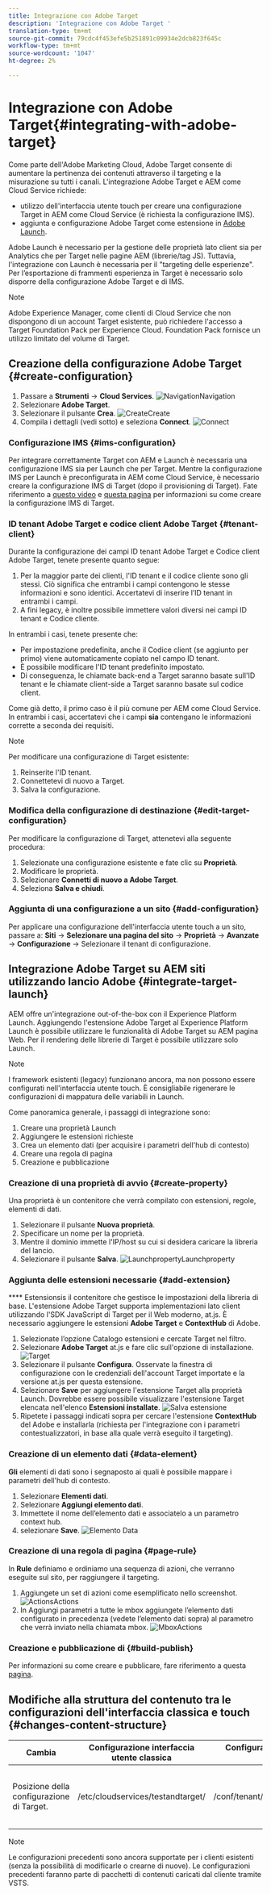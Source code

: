 ```yaml
---
title: Integrazione con Adobe Target
description: 'Integrazione con Adobe Target '
translation-type: tm+mt
source-git-commit: 79cdc4f453efe5b251891c09934e2dcb823f645c
workflow-type: tm+mt
source-wordcount: '1047'
ht-degree: 2%

---
```



# Integrazione con Adobe Target{#integrating-with-adobe-target}

Come parte dell&#39;Adobe Marketing Cloud,  Adobe Target consente di aumentare la pertinenza dei contenuti attraverso il targeting e la misurazione su tutti i canali. L&#39;integrazione  Adobe Target e AEM come Cloud Service richiede:

* utilizzo dell&#39;interfaccia utente touch per creare una configurazione Target in AEM come Cloud Service (è richiesta la configurazione IMS).
* aggiunta e configurazione  Adobe Target come estensione in [ Adobe Launch](https://docs.adobe.com/content/help/en/launch/using/intro/get-started/quick-start.html).

 Adobe Launch è necessario per la gestione delle proprietà lato client sia per Analytics che per Target nelle pagine AEM (librerie/tag JS). Tuttavia, l&#39;integrazione con Launch è necessaria per il &quot;targeting delle esperienze&quot;. Per l’esportazione di frammenti esperienza in Target è necessario solo disporre della configurazione Adobe Target  e di IMS.

>[!NOTE]
>
>Adobe Experience Manager, come clienti di Cloud Service che non dispongono di un account Target esistente, può richiedere l&#39;accesso a Target Foundation Pack per  Experience Cloud. Foundation Pack fornisce un utilizzo limitato del volume di Target.

## Creazione della  configurazione Adobe Target {#create-configuration}

1. Passare a **Strumenti** → **Cloud Services**.
   ![](assets/cloudservice1.png "NavigationNavigation")
2. Selezionare **Adobe Target**.
3. Selezionare il pulsante **Crea**.
   ![](assets/tenant1.png "CreateCreate")
4. Compila i dettagli (vedi sotto) e seleziona **Connect**.
   ![](assets/open_screen1.png "Connect")

### Configurazione IMS {#ims-configuration}

Per integrare correttamente Target con AEM e Launch è necessaria una configurazione IMS sia per Launch che per Target. Mentre la configurazione IMS per Launch è preconfigurata in AEM come Cloud Service, è necessario creare la configurazione IMS di Target (dopo il provisioning di Target). Fate riferimento a [questo video](https://helpx.adobe.com/experience-manager/kt/sites/using/aem-sites-target-standard-technical-video-understand.html) e [questa pagina](https://docs.adobe.com/content/help/en/experience-manager-65/administering/integration/integration-ims-adobe-io.html) per informazioni su come creare la configurazione IMS di Target.

###  ID tenant Adobe Target e  codice client Adobe Target {#tenant-client}

Durante la configurazione dei  campi ID tenant Adobe Target e  Codice client Adobe Target, tenete presente quanto segue:

1. Per la maggior parte dei clienti, l&#39;ID tenant e il codice cliente sono gli stessi. Ciò significa che entrambi i campi contengono le stesse informazioni e sono identici. Accertatevi di inserire l’ID tenant in entrambi i campi.
2. A fini legacy, è inoltre possibile immettere valori diversi nei campi ID tenant e Codice cliente.

In entrambi i casi, tenete presente che:

* Per impostazione predefinita, anche il Codice client (se aggiunto per primo) viene automaticamente copiato nel campo ID tenant.
* È possibile modificare l&#39;ID tenant predefinito impostato.
* Di conseguenza, le chiamate back-end a Target saranno basate sull&#39;ID tenant e le chiamate client-side a Target saranno basate sul codice client.

Come già detto, il primo caso è il più comune per AEM come Cloud Service. In entrambi i casi, accertatevi che i campi **sia** contengano le informazioni corrette a seconda dei requisiti.

>[!NOTE]
>
> Per modificare una configurazione di Target esistente:
>
> 1. Reinserite l&#39;ID tenant.
> 2. Connettetevi di nuovo a Target.
> 3. Salva la configurazione.


### Modifica della configurazione di destinazione {#edit-target-configuration}

Per modificare la configurazione di Target, attenetevi alla seguente procedura:

1. Selezionate una configurazione esistente e fate clic su **Proprietà**.
2. Modificare le proprietà.
3. Selezionare **Connetti di nuovo a  Adobe Target**.
4. Seleziona **Salva e chiudi**.

### Aggiunta di una configurazione a un sito {#add-configuration}

Per applicare una configurazione dell&#39;interfaccia utente touch a un sito, passare a: **Siti** → **Selezionare una pagina del sito** → **Proprietà** → **Avanzate** → **Configurazione** → Selezionare il tenant di configurazione.

## Integrazione  Adobe Target su AEM siti utilizzando  lancio Adobe {#integrate-target-launch}

AEM offre un&#39;integrazione out-of-the-box con il Experience Platform Launch. Aggiungendo l&#39;estensione Adobe Target  al Experience Platform Launch è possibile utilizzare le funzionalità di  Adobe Target su AEM pagina Web. Per il rendering delle librerie di Target è possibile utilizzare solo Launch.

>[!NOTE]
>
>I framework esistenti (legacy) funzionano ancora, ma non possono essere configurati nell&#39;interfaccia utente touch. È consigliabile rigenerare le configurazioni di mappatura delle variabili in Launch.

Come panoramica generale, i passaggi di integrazione sono:

1. Creare una proprietà Launch
2. Aggiungere le estensioni richieste
3. Crea un elemento dati (per acquisire i parametri dell&#39;hub di contesto)
4. Creare una regola di pagina
5. Creazione e pubblicazione

### Creazione di una proprietà di avvio {#create-property}

Una proprietà è un contenitore che verrà compilato con estensioni, regole, elementi di dati.

1. Selezionare il pulsante **Nuova proprietà**.
2. Specificare un nome per la proprietà.
3. Mentre il dominio immette l&#39;IP/host su cui si desidera caricare la libreria del lancio.
4. Selezionare il pulsante **Salva**.
   ![](assets/properties_newproperty1.png "LaunchpropertyLaunchproperty")

### Aggiunta delle estensioni necessarie {#add-extension}

**** Estensionsis il contenitore che gestisce le impostazioni della libreria di base. L&#39;estensione Adobe Target  supporta implementazioni lato client utilizzando l&#39;SDK JavaScript di Target per il Web moderno, at.js. È necessario aggiungere le estensioni **Adobe Target** e **ContextHub** di Adobe.

1. Selezionate l’opzione Catalogo estensioni e cercate Target nel filtro.
2. Selezionare **Adobe Target** at.js e fare clic sull&#39;opzione di installazione.
   ![Target ](assets/search_ext1.png "SearchTarget")
3. Selezionare il pulsante **Configura**. Osservate la finestra di configurazione con le credenziali dell&#39;account Target importate e la versione at.js per questa estensione.
4. Selezionare **Save** per aggiungere l&#39;estensione Target alla proprietà Launch. Dovrebbe essere possibile visualizzare l&#39;estensione Target elencata nell&#39;elenco **Estensioni installate**.
   ![Salva estensione ](assets/configure_extension1.png "ExtensionSave")
5. Ripetete i passaggi indicati sopra per cercare l&#39;estensione **ContextHub** del Adobe e installarla (richiesta per l&#39;integrazione con i parametri contestualizzatori, in base alla quale verrà eseguito il targeting).

### Creazione di un elemento dati {#data-element}

**Gli** elementi di dati sono i segnaposto ai quali è possibile mappare i parametri dell&#39;hub di contesto.

1. Selezionare **Elementi dati**.
2. Selezionare **Aggiungi elemento dati**.
3. Immettete il nome dell’elemento dati e associatelo a un parametro context hub.
4. selezionare **Save**.
   ![Elemento Data ](assets/data_elem1.png "ElementData")

### Creazione di una regola di pagina {#page-rule}

In **Rule** definiamo e ordiniamo una sequenza di azioni, che verranno eseguite sul sito, per raggiungere il targeting.

1. Aggiungete un set di azioni come esemplificato nello screenshot.
   ![](assets/rules1.png "ActionsActions")
2. In Aggiungi parametri a tutte le mbox aggiungete l’elemento dati configurato in precedenza (vedete l’elemento dati sopra) al parametro che verrà inviato nella chiamata mbox.
   ![](assets/map_data1.png "MboxActions")

### Creazione e pubblicazione di {#build-publish}

Per informazioni su come creare e pubblicare, fare riferimento a questa [pagina](https://docs.adobe.com/content/help/en/experience-manager-learn/aem-target-tutorial/aem-target-implementation/using-launch-adobe-io.html).

## Modifiche alla struttura del contenuto tra le configurazioni dell&#39;interfaccia classica e touch {#changes-content-structure}

| **Cambia** | **Configurazione interfaccia utente classica** | **Configurazione interfaccia touch** | **Conseguenze** |
|---|---|---|---|
| Posizione della configurazione di Target. | /etc/cloudservices/testandtarget/ | /conf/tenant/settings/cloud/target | Precedenti configurazioni multiple erano presenti in /etc/cloudservices/testandtarget, ma ora una singola configurazione sarà presente sotto un tenant. |

>[!NOTE]
>
>Le configurazioni precedenti sono ancora supportate per i clienti esistenti (senza la possibilità di modificarle o crearne di nuove). Le configurazioni precedenti faranno parte di pacchetti di contenuti caricati dal cliente tramite VSTS.
